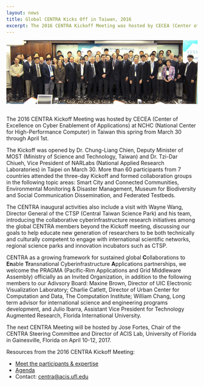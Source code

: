 ```yaml
---
layout: news
title: Global CENTRA Kicks Off in Taiwan, 2016
excerpt: The 2016 CENTRA Kickoff Meeting was hosted by CECEA (Center of Excellence on Cyber Enablement of Applications) at NCHC (National Center for High-Performance Computer) in Taiwan this spring from March 30 through April 1st.
---
```

<img src="/img/Kickoff_Group_Photo.jpg" alt="Centra Group Photo" style="float:center; padding: 0 0 1em 0;" class="img-responsive">

The 2016 CENTRA Kickoff Meeting was hosted by CECEA (Center of Excellence on Cyber Enablement of Applications) at NCHC (National Center for High-Performance Computer) in Taiwan this spring from March 30 through April 1st. 

The Kickoff was opened by Dr. Chung-Liang Chien, Deputy Minister of MOST (Ministry of Science and Technology, Taiwan) and Dr. Tzi-Dar Chiueh, Vice President of NARLabs (National Applied Research Laboratories) in Taipei on March 30. More than 60 participants from 7 countries attended the three-day Kickoff and formed collaboration groups in the following topic areas: Smart City and Connected Communities, Environmental Monitoring & Disaster Management, Museum for Biodiversity and Social Communication Dissemination, and Federated Testbeds. 

The CENTRA inaugural activities also include a visit with Wayne Wang, Director General of the CTSP (Central Taiwan Science Park) and his team, introducing the collaborative cyberinfrastructure research initiatives among the global CENTRA members beyond the Kickoff meeting, discussing our goals to help educate new generation of researchers to be both technically and culturally competent to engage with international scientific networks, regional science parks and innovation incubators such as CTSP.

CENTRA as a growing framework for sustained global **C**ollaborations to **En**able **Tr**ansnational Cyberinfrastructure **A**pplications partnerships, we welcome the PRAGMA (Pacific-Rim Applications and Grid Middleware Assembly) officially as an Invited Organization, in addition to the following members to our Adivsory Board: Maxine Brown, Director of UIC Electronic Visualization Laboratory; Charlie Catlett, Director of Urban Center for Computation and Data, The Computation Institute; William Chang, Long term advisor for international science and engineering programs development, and Julio Ibarra, Assistant Vice President for Technology Augmented Research, Florida International University.

The next CENTRA Meeting will be hosted by Jose Fortes, Chair of the CENTRA Steering Committee and Director of ACIS Lab, University of Florida in Gainesville, Florida on April 10-12, 2017. 

Resources from the 2016 CENTRA Kickoff Meeting:

*  [Meet the participants & expertise](http://www.globalcentra.org/meetings/kickoff2016.html)
*  [Agenda](http://event.nchc.org.tw/2016/CECEA/index.php?CONTENT_ID=22)
*  Contact: centra@acis.ufl.edu
